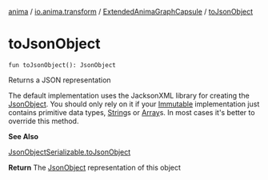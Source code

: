 [anima](../../index.md) / [io.anima.transform](../index.md) / [ExtendedAnimaGraphCapsule](index.md) / [toJsonObject](./to-json-object.md)

# toJsonObject

`fun toJsonObject(): JsonObject`

Returns a JSON representation

The default implementation uses the JacksonXML library for creating the [JsonObject](#).
You should only rely on it if your [Immutable](../-immutable/index.md) implementation just contains primitive data types,
[String](https://kotlinlang.org/api/latest/jvm/stdlib/kotlin/-string/index.html)s or [Array](https://kotlinlang.org/api/latest/jvm/stdlib/kotlin/-array/index.html)s. In most cases it's better to override this method.

**See Also**

[JsonObjectSerializable.toJsonObject](../../io.anima/-json-object-serializable/to-json-object.md)

**Return**
The [JsonObject](#) representation of this object

